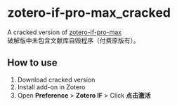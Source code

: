 # zotero-if-pro-max_cracked

A cracked version of [zotero-if-pro-max](https://qnscholar.gitee.io/zotero-if-pro-max/)    
破解版中未包含文献库自毁程序（付费原版有）。


## How to use
1. Download cracked version
2. Install add-on in Zotero
3. Open **Preference** > **Zotero IF** > Click **点击激活**


